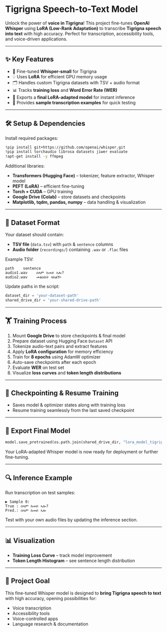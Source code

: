 # **Tigrigna Speech-to-Text Model**

Unlock the power of **voice in Tigrigna**! This project fine-tunes **OpenAI Whisper** using **LoRA (Low-Rank Adaptation)** to transcribe **Tigrigna speech into text** with high accuracy. Perfect for transcription, accessibility tools, and voice-driven applications.

---

## **✨ Key Features**

* 🚀 Fine-tuned **Whisper-small** for Tigrigna
* 💡 Uses **LoRA** for efficient GPU memory usage
* 🗂️ Handles custom Tigrigna datasets with TSV + audio format
* 📊 Tracks **training loss** and **Word Error Rate (WER)**
* 🏁 Exports a **final LoRA-adapted model** for instant inference
* 🎯 Provides **sample transcription examples** for quick testing

---

## **🛠️ Setup & Dependencies**

Install required packages:

```bash
!pip install git+https://github.com/openai/whisper.git
!pip install torchaudio librosa datasets jiwer evaluate
!apt-get install -y ffmpeg
```

Additional libraries:

* **Transformers (Hugging Face)** – tokenizer, feature extractor, Whisper model
* **PEFT (LoRA)** – efficient fine-tuning
* **Torch + CUDA** – GPU training
* **Google Drive (Colab)** – store datasets and checkpoints
* **Matplotlib, tqdm, pandas, numpy** – data handling & visualization

---

## **📂 Dataset Format**

Your dataset should contain:

* **TSV file** (`data.tsv`) with `path` & `sentence` columns
* **Audio folder** (`recordings/`) containing `.wav` or `.flac` files

Example TSV:

```text
path    sentence
audio1.wav    ሰላም ከመይ ኣሎ?
audio2.wav    መልእክት ላክልኝ።
```

Update paths in the script:

```python
dataset_dir = 'your-dataset-path'
shared_drive_dir = 'your-shared-drive-path'
```

---

## **🏋️ Training Process**

1. Mount **Google Drive** to store checkpoints & final model
2. Prepare dataset using Hugging Face `Dataset` API
3. Tokenize audio-text pairs and extract features
4. Apply **LoRA configuration** for memory efficiency
5. Train for **8 epochs** using AdamW optimizer
6. Auto-save checkpoints after each epoch
7. Evaluate **WER** on test set
8. Visualize **loss curves** and **token length distributions**

---

## **💾 Checkpointing & Resume Training**

* Saves model & optimizer states along with training loss
* Resume training seamlessly from the last saved checkpoint

---

## **🏁 Export Final Model**

```python
model.save_pretrained(os.path.join(shared_drive_dir, "lora_model_tigrigna_final"))
```

Your LoRA-adapted Whisper model is now ready for deployment or further fine-tuning.

---

## **🔍 Inference Example**

Run transcription on test samples:

```text
▶ Sample 0:
True : ሰላም ከመይ ኣሎ?
Pred.: ሰላም ከመይ ኣሎ
```

Test with your own audio files by updating the inference section.

---

## **📊 Visualization**

* **Training Loss Curve** – track model improvement
* **Token Length Histogram** – see sentence length distribution

---

## **🎯 Project Goal**

This fine-tuned Whisper model is designed to **bring Tigrigna speech to text** with high accuracy, opening possibilities for:

* Voice transcription
* Accessibility tools
* Voice-controlled apps
* Language research & documentation

